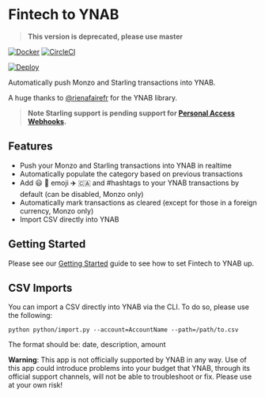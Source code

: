 # Fintech to YNAB

> **This version is deprecated, please use master**

[![Docker](https://img.shields.io/docker/build/scottrobertson/fintech-to-ynab.svg)](https://hub.docker.com/r/scottrobertson/fintech-to-ynab/)
[![CircleCI](https://img.shields.io/circleci/project/github/scottrobertson/fintech-to-ynab.svg)](https://circleci.com/gh/scottrobertson/fintech-to-ynab)

[![Deploy](https://www.herokucdn.com/deploy/button.svg)](https://heroku.com/deploy?template=https://github.com/scottrobertson/fintech-to-ynab/tree/v1)

Automatically push Monzo and Starling transactions into YNAB.

A huge thanks to [@rienafairefr](https://github.com/rienafairefr/nYNABapi) for the YNAB library.

> **Note Starling support is pending support for [Personal Access Webhooks](https://trello.com/c/rviKbwNQ/47-personal-access-webhooks-%F0%9F%93%AF).**

## Features
  - Push your Monzo and Starling transactions into YNAB in realtime
  - Automatically populate the category based on previous transactions
  - Add 😃 🍏 emoji ✈️ 🇨🇦 and #hashtags to your YNAB transactions by default (can be disabled, Monzo only)
  - Automatically mark transactions as cleared (except for those in a foreign currency, Monzo only)
  - Import CSV directly into YNAB

## Getting Started

Please see our [Getting Started](https://github.com/scottrobertson/fintech-to-ynab/wiki/Getting-Started-(V1)) guide to see how to set Fintech to YNAB up.

## CSV Imports

You can import a CSV directly into YNAB via the CLI. To do so, please use the following:

```
python python/import.py --account=AccountName --path=/path/to.csv
```

The format should be: date, description, amount

**Warning**: This app is not officially supported by YNAB in any way. Use of this app could introduce problems into your budget that YNAB, through its official support channels, will not be able to troubleshoot or fix. Please use at your own risk!

